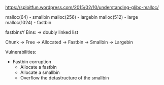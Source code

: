 https://sploitfun.wordpress.com/2015/02/10/understanding-glibc-malloc/

malloc(64) - smallbin
malloc(256) - largebin
malloc(512) - large
malloc(1024) - fastbin

fastbinsY
Bins: -> doubly linked list

Chunk
-> Free
-> Allocated
    -> Fastbin
    -> Smallbin
    -> Largebin

Vulnerabilities:
- Fastbin corruption
    - Allocate a fastbin
    - Allocate a smallbin
    - Overflow the detastructure of the smallbin 

